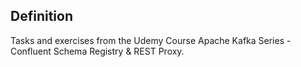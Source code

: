 ## Definition
Tasks and exercises from the Udemy Course Apache Kafka Series - Confluent Schema Registry & REST Proxy.
